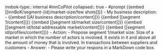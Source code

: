 innbok-type:: internal
#innCoPilot
collapsed:: true
	- #prompt {{embed [[innBoK/segment-(id)/market-size/few shots]]}}
		- My business description:
		- {{embed [[AI business description/content]]}} {{embed [[segment 1/content]]}} {{embed [[segment id/market size/content]]}} {{embed [[segment id/total addressable market/content]]}} {{embed [[segment id/profiles/content]]}}
		- Action:
		- Propose segment 1/market size: Size of a market in which the number of actors is involved. It exists in it and above all the amount of money that is involved. In transactions between suppliers and customers
		- Answer:
		- Please write your respons in a MarkDown code box.


